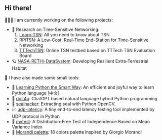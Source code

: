 ## Hi there!

🧑🏽‍💻 I am currently working on the following projects:

- 🔬 Research on Time-Sensitive Networking: 
    1. [Learn-TSN](https://github.com/ChuanyuXue/learn-TSN): All you need to know about TSN
    2. [RPiTSN](https://github.com/ChuanyuXue/RPiTSN): A Low-Cost, Real-Time End-Station for Time-Sensitive Networking
    3. [TTTechTSN](https://github.com/ChuanyuXue/TTTech-TSN): Online TSN testbed based on TTTech TSN Evaluation Board
- 🪐 [NASA-RETHi-DataSystem](https://github.com/ChuanyuXue/NASA-RETHi-DataService): Developing Resilient Extra-Terrestrial Habitat

🤷 I have also made some small tools:
- 🧸 [Learning Python the Smart Way](https://github.com/datawhalechina/learn-python-the-smart-way): An efficient and joyful way to learn Python language \[中文\]
- 🐶 [doit4u](https://github.com/ChuanyuXue/doit4u): ChatGPT based natural language hybrid Python programming
- 🦭 [sealhacker](https://github.com/ChuanyuXue/sealhacker): Extracting seal with Python OpenCV.
- 📈 [udp-latency](https://github.com/ChuanyuXue/udp-latency): A tiny end-to-end latency testing tool implemented by UDP protocol in Python
- 📐 [mvtest](https://github.com/ChuanyuXue/MVTest): A Distribution-Free Test of Independence Based on Mean Variance Index
- 🎨 [Morandi palette](https://gist.github.com/ChuanyuXue/3a377f7c1629b0ce68bc6b393340d0fb): 18 colors palette inspired by Giorgio Morandi
